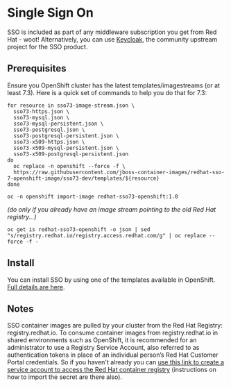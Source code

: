 # Single Sign On
SSO is included as part of any middleware subscription you get from Red Hat - woot! Alternatively, you can use [Keycloak][3], the community upstream project for the SSO product.

## Prerequisites
Ensure you OpenShift cluster has the latest templates/imagestreams (or at least 7.3). Here is a quick set of commands to help you do that for 7.3:
```
for resource in sso73-image-stream.json \
  sso73-https.json \
  sso73-mysql.json \
  sso73-mysql-persistent.json \
  sso73-postgresql.json \
  sso73-postgresql-persistent.json \
  sso73-x509-https.json \
  sso73-x509-mysql-persistent.json \
  sso73-x509-postgresql-persistent.json
do
  oc replace -n openshift --force -f \
  https://raw.githubusercontent.com/jboss-container-images/redhat-sso-7-openshift-image/sso73-dev/templates/${resource}
done
```

```
oc -n openshift import-image redhat-sso73-openshift:1.0
```

*(do only if you already have an image stream pointing to the old Red Hat registry...)*
```
oc get is redhat-sso73-openshift -o json | sed "s/registry.redhat.io/registry.access.redhat.com/g" | oc replace --force -f -
```

## Install
You can install SSO by using one of the templates available in OpenShift. [Full details are here][2].


## Notes
SSO container images are pulled by your cluster from the Red Hat Registry: registry.redhat.io. To consume container images from registry.redhat.io in shared environments such as OpenShift, it is recommended for an administrator to use a Registry Service Account, also referred to as authentication tokens in place of an individual person’s Red Hat Customer Portal credentials. So if you haven't already you can [use this link to create a service account to access the Red Hat container registry][1] (instructions on how to import the secret are there also).


[1]: https://access.redhat.com/terms-based-registry/
[2]: https://access.redhat.com/documentation/en-us/red_hat_single_sign-on/7.3/html-single/red_hat_single_sign-on_for_openshift/
[3]: https://www.keycloak.org/documentation.html